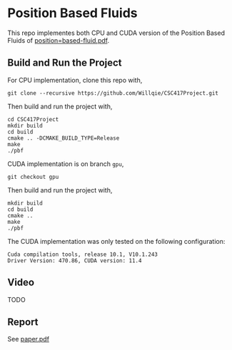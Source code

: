 # Position Based Fluids
This repo implementes both CPU and CUDA version of the Position Based Fluids of <a href="https://mmacklin.com/pbf_sig_preprint.pdf">position=based-fluid.pdf</a>.

## Build and Run the Project
For CPU implementation, clone this repo with,

```
git clone --recursive https://github.com/Willqie/CSC417Project.git
```
Then build and run the project with,
```
cd CSC417Project
mkdir build
cd build
cmake .. -DCMAKE_BUILD_TYPE=Release
make
./pbf
```

CUDA implementation is on branch `gpu`,
```
git checkout gpu
```
Then build and run the project with,
```
mkdir build
cd build
cmake ..
make
./pbf
```
The CUDA implementation was only tested on the following configuration:
```
Cuda compilation tools, release 10.1, V10.1.243
Driver Version: 470.86, CUDA version: 11.4
```

## Video
TODO

## Report
See <a href="https://github.com/Willqie/CSC417Project/blob/master/report/report.pdf">paper.pdf</a>
